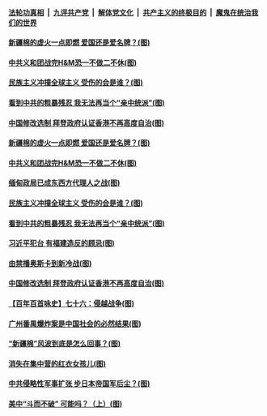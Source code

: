####  [法轮功真相](../../../../basic/blob/master/README.md?t=04021531) &nbsp;|&nbsp; [九评共产党](../../../../9ping.md/blob/master/README.md?t=04021531) &nbsp;|&nbsp; [解体党文化](../../../../jtdwh.md/blob/master/README.md?t=04021531)  &nbsp;|&nbsp; [共产主义的终极目的](../../../../gczydzjmd.md/blob/master/README.md?t=04021531) &nbsp;|&nbsp; [魔鬼在统治我们的世界](../../../../mgztzwmdsj.md/blob/master/README.md?t=04021531) 


#### [新疆棉的虚火一点即燃 爱国还是爱名牌？(图)](../pages/p4/967499.md?t=04021531) 

#### [中共义和团战完H&amp;M恐一不做二不休(图)](../pages/p4/967490.md?t=04021531) 

#### [民族主义冲撞全球主义 受伤的会是谁？(图)](../pages/p4/967496.md?t=04021531) 

#### [看到中共的粗暴残忍 我无法再当个“亲中统派”(图)](../pages/p4/967404.md?t=04021531) 

#### [中国修改选制 拜登政府认证香港不再高度自治(图)](../pages/p4/967396.md?t=04021531) 



#### [新疆棉的虚火一点即燃 爱国还是爱名牌？(图)](../pages/p4/967499.md?t=04021531) 

#### [中共义和团战完H&amp;M恐一不做二不休(图)](../pages/p4/967490.md?t=04021531) 

#### [缅甸政局已成东西方代理人之战(图)](../pages/p4/967487.md?t=04021531) 

#### [民族主义冲撞全球主义 受伤的会是谁？(图)](../pages/p4/967496.md?t=04021531) 


#### [看到中共的粗暴残忍 我无法再当个“亲中统派”(图)](../pages/p4/967404.md?t=04021531) 

#### [习近平犯台 有福建造反的顾忌(图)](../pages/p4/967401.md?t=04021531) 

#### [由禁播奥斯卡到新冷战(图)](../pages/p4/967399.md?t=04021531) 

#### [中国修改选制 拜登政府认证香港不再高度自治(图)](../pages/p4/967396.md?t=04021531) 


#### [【百年百首咏史】七十六：侵越战争(图)](../pages/p4/967323.md?t=04021531) 


#### [广州番禺爆炸案是中国社会的必然结果(图)](../pages/p4/967292.md?t=04021531) 


#### [“新疆棉”风波到底是怎么回事？(图)](../pages/p4/967269.md?t=04021531) 

#### [消失在集中营的红衣女孩儿(图)](../pages/p4/967267.md?t=04021531) 

#### [中共侵略性军事扩张 步日本帝国军后尘？(图)](../pages/p4/967266.md?t=04021531) 

#### [美中“斗而不破” 可能吗？（上）(图)](../pages/p4/967265.md?t=04021531) 

